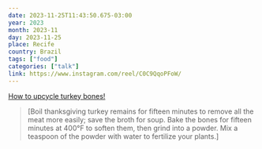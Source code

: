 ```yaml
---
date: 2023-11-25T11:43:50.675-03:00
year: 2023
month: 2023-11
day: 2023-11-25
place: Recife
country: Brazil
tags: ["food"]
categories: ["talk"]
link: https://www.instagram.com/reel/C0C9QqoPFoW/
---
```

[How to upcycle turkey bones!](https://www.instagram.com/reel/C0C9QqoPFoW/)

> [Boil thanksgiving turkey remains for fifteen minutes to remove all the meat more easily; save the broth for soup. Bake the bones for fifteen minutes at 400°F to soften them, then grind into a powder. Mix a teaspoon of the powder with water to fertilize your plants.]
